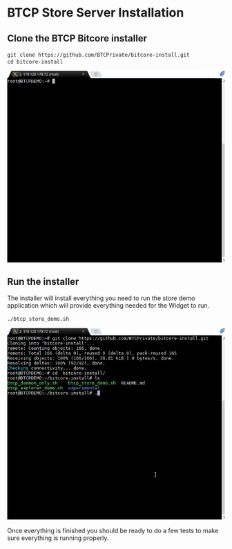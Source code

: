 # BTCP Store Server Installation

## Clone the BTCP Bitcore installer

```text
git clone https://github.com/BTCPrivate/bitcore-install.git
cd bitcore-install
```

![](../.gitbook/assets/gitclone.gif)

## Run the installer

The installer will install everything you need to run the store demo application which will provide everything needed for the Widget to run. 

```text
./btcp_store_demo.sh
```

![](../.gitbook/assets/setup.gif)

Once everything is finished you should be ready to do a few tests to make sure everything is running properly.

